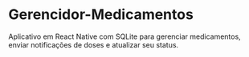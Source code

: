 # Gerencidor-Medicamentos
 Aplicativo em React Native com SQLite para gerenciar medicamentos, enviar notificações de doses e atualizar seu status.
